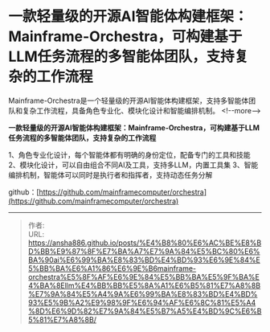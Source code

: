 # 一款轻量级的开源AI智能体构建框架：Mainframe-Orchestra，可构建基于LLM任务流程的多智能体团队，支持复杂的工作流程

Mainframe-Orchestra是一个轻量级的开源AI智能体构建框架，支持多智能体团队和复杂工作流程，具备角色专业化、模块化设计和智能编排机制。
&lt;!--more--&gt;


**一款轻量级的开源AI智能体构建框架：Mainframe-Orchestra，可构建基于LLM任务流程的多智能体团队，支持复杂的工作流程**

1、角色专业化设计，每个智能体都有明确的身份定位，配备专门的工具和技能 2、模块化设计，可以自由组合不同AI及工具，支持多LLM，内置工具集 3、智能编排机制，智能体可以同时是执行者和指挥者，支持动态任务分解

github：[https://github.com/mainframecomputer/orchestra](https://github.com/mainframecomputer/orchestra)



---

> 作者:   
> URL: https://ansha886.github.io/posts/%E4%B8%80%E6%AC%BE%E8%BD%BB%E9%87%8F%E7%BA%A7%E7%9A%84%E5%BC%80%E6%BA%90ai%E6%99%BA%E8%83%BD%E4%BD%93%E6%9E%84%E5%BB%BA%E6%A1%86%E6%9E%B6mainframe-orchestra%E5%8F%AF%E6%9E%84%E5%BB%BA%E5%9F%BA%E4%BA%8Ellm%E4%BB%BB%E5%8A%A1%E6%B5%81%E7%A8%8B%E7%9A%84%E5%A4%9A%E6%99%BA%E8%83%BD%E4%BD%93%E5%9B%A2%E9%98%9F%E6%94%AF%E6%8C%81%E5%A4%8D%E6%9D%82%E7%9A%84%E5%B7%A5%E4%BD%9C%E6%B5%81%E7%A8%8B/  

